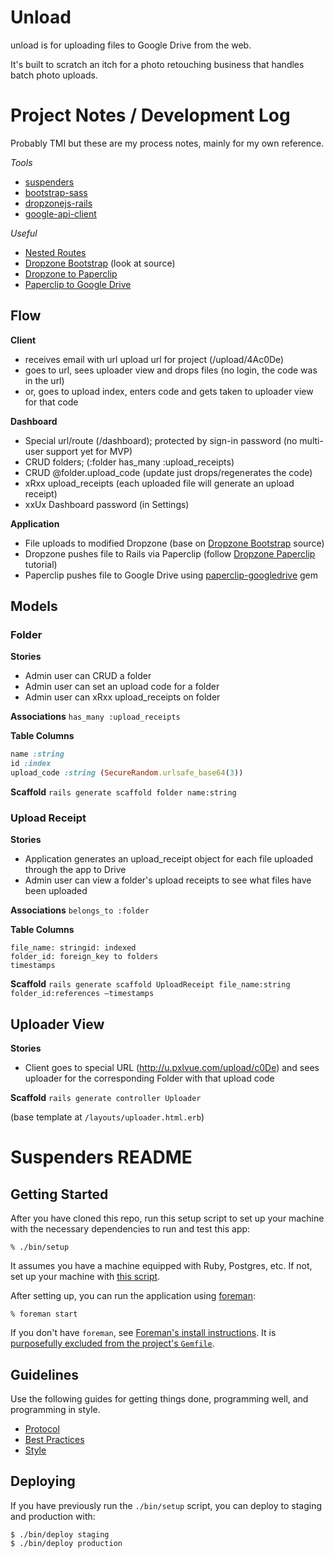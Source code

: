 # Unload

unload is for uploading files to Google Drive from the web.

It's built to scratch an itch for a photo retouching business that handles batch photo uploads.

# Project Notes / Development Log

Probably TMI but these are my process notes, mainly for my own reference.

*Tools*
- [suspenders](https://github.com/thoughtbot/suspenders)
- [bootstrap-sass](https://github.com/twbs/bootstrap-sass)
- [dropzonejs-rails](https://github.com/ncuesta/dropzonejs-rails)
- [google-api-client](https://github.com/google/google-api-ruby-client)

*Useful*
- [Nested Routes](https://gist.github.com/jhjguxin/3074080)
- [Dropzone Bootstrap](http://www.dropzonejs.com/bootstrap.html) (look at source)
- [Dropzone to Paperclip](https://gist.github.com/Joseph-N/a57bd165ec4860fce10d)
- [Paperclip to Google Drive](https://github.com/evinsou/paperclip-googledrive)

## Flow

**Client**
- receives email with url upload url for project (/upload/4Ac0De)
- goes to url, sees uploader view and drops files (no login, the code was in the url)
- or, goes to upload index, enters code and gets taken to uploader view for that code

**Dashboard**
- Special url/route (/dashboard); protected by sign-in password (no multi-user support yet for MVP)
- CRUD folders; (:folder has_many :upload_receipts)
- CRUD @folder.upload_code (update just drops/regenerates the code)
- xRxx upload_receipts (each uploaded file will generate an upload receipt)
- xxUx Dashboard password (in Settings)

**Application**
- File uploads to modified Dropzone (base on [Dropzone Bootstrap](view-source:www.dropzonejs.com/bootstrap.html) source)
- Dropzone pushes file to Rails via Paperclip (follow [Dropzone Paperclip](https://gist.github.com/Joseph-N/a57bd165ec4860fce10d) tutorial)
- Paperclip pushes file to Google Drive using [paperclip-googledrive](https://github.com/evinsou/paperclip-googledrive) gem

## Models

### Folder

**Stories** 
- Admin user can CRUD a folder
- Admin user can set an upload code for a folder
- Admin user can xRxx upload_receipts on folder

**Associations**
`has_many :upload_receipts`

**Table Columns**
```ruby
name :string
id :index
upload_code :string (SecureRandom.urlsafe_base64(3))
```

**Scaffold**
`rails generate scaffold folder name:string`


### Upload Receipt

**Stories**
- Application generates an upload_receipt object for each file uploaded through the app to Drive
- Admin user can view a folder's upload receipts to see what files have been uploaded

**Associations**
`belongs_to :folder`

**Table Columns**
```
file_name: stringid: indexed
folder_id: foreign_key to folders
timestamps
```

**Scaffold**
`rails generate scaffold UploadReceipt file_name:string folder_id:references —timestamps`

## Uploader View

**Stories**
- Client goes to special URL (http://u.pxlvue.com/upload/c0De) and sees uploader for the corresponding Folder with that upload code

**Scaffold**
`rails generate controller Uploader`

(base template at `/layouts/uploader.html.erb`)


# Suspenders README

## Getting Started

After you have cloned this repo, run this setup script to set up your machine
with the necessary dependencies to run and test this app:

    % ./bin/setup

It assumes you have a machine equipped with Ruby, Postgres, etc. If not, set up
your machine with [this script].

[this script]: https://github.com/thoughtbot/laptop

After setting up, you can run the application using [foreman]:

    % foreman start

If you don't have `foreman`, see [Foreman's install instructions][foreman]. It
is [purposefully excluded from the project's `Gemfile`][exclude].

[foreman]: https://github.com/ddollar/foreman
[exclude]: https://github.com/ddollar/foreman/pull/437#issuecomment-41110407

## Guidelines

Use the following guides for getting things done, programming well, and
programming in style.

* [Protocol](http://github.com/thoughtbot/guides/blob/master/protocol)
* [Best Practices](http://github.com/thoughtbot/guides/blob/master/best-practices)
* [Style](http://github.com/thoughtbot/guides/blob/master/style)

## Deploying

If you have previously run the `./bin/setup` script,
you can deploy to staging and production with:

    $ ./bin/deploy staging
    $ ./bin/deploy production
